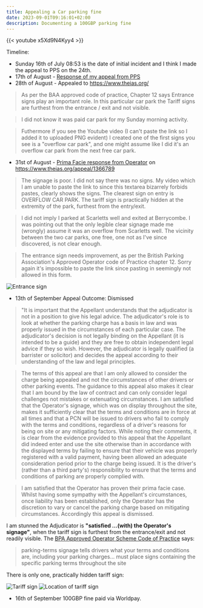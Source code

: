 ```yaml
---
title: Appealing a Car parking fine
date: 2023-09-01T09:16:01+02:00
description: Documenting a 100GBP parking fine
---
```


{{< youtube x5Xd9N4Kyy4 >}}

Timeline:

* Sunday 16th of July 08:53 is the date of initial incident and I think I made the appeal to PPS on the 24th.
* 17th of August - [Response of my appeal from PPS](https://s.natalian.org/2023-09-01/appeal-reply-12035549.pdf)
* 28th of August - Appealed to https://www.theias.org/

> As per the BAA approved code of practice, Chapter 12 says Entrance signs play an important role. In this particular car park the Tariff signs are furthest from the entrance / exit and not visible.

> I did not know it was paid car park for my Sunday morning activity.

> Futhermore if you see the Youtube video (I can't paste the link so I added it to uploaded PNG evident) I created one of the first signs you see is a "overflow car park", and one might assume like I did it's an overflow car park from the next free car park.

* 31st of August - [Prima Facie response from Operator](https://s.natalian.org/2023-09-01/20230831-Prima-Facie-Summary.pdf) on https://www.theias.org/appeal/1366789

> The signage is poor. I did not say there was no signs. My video which I am unable to paste the link to since this textarea bizarrely forbids pastes, clearly shows the signs. The clearest sign on entry is OVERFLOW CAR PARK. The tariff sign is practically hidden at the extremity of the park, furthest from the entry/exit.

> I did not imply I parked at Scarletts well and exited at Berrycombe. I was pointing out that the only legible clear signage made me (wrongly) assume it was an overflow from Scarletts well. The vicinity between the two car parks, one free, one not as I've since discovered, is not clear enough.

> The entrance sign needs improvement, as per the British Parking Association's Approved Operator code of Practice chapter 12. Sorry again it's impossible to paste the link since pasting in seemingly not allowed in this form.

<img src="https://s.natalian.org/2023-09-16/Entrance sign-V1.webp" alt="Entrance sign">

* 13th of September Appeal Outcome: Dismissed

> "It is important that the Appellant understands that the adjudicator is not in a position to give his legal advice. The adjudicator's role is to look at whether the parking charge has a basis in law and was properly issued in the circumstances of each particular case. The adjudicator's decision is not legally binding on the Appellant (it is intended to be a guide) and they are free to obtain independent legal advice if they so wish. However, the adjudicator is legally qualified (a barrister or solicitor) and decides the appeal according to their understanding of the law and legal principles.

> The terms of this appeal are that I am only allowed to consider the charge being appealed and not the circumstances of other drivers or other parking events. The guidance to this appeal also makes it clear that I am bound by the law of contract and can only consider legal challenges not mistakes or extenuating circumstances. I am satisfied that the Operator's signage, which was on display throughout the site, makes it sufficiently clear that the terms and conditions are in force at all times and that a PCN will be issued to drivers who fail to comply with the terms and conditions, regardless of a driver's reasons for being on site or any mitigating factors. While noting their comments, it is clear from the evidence provided to this appeal that the Appellant did indeed enter and use the site otherwise than in accordance with the displayed terms by failing to ensure that their vehicle was properly registered with a valid payment, having been allowed an adequate consideration period prior to the charge being issued. It is the driver's (rather than a third party's) responsibility to ensure that the terms and conditions of parking are properly complied with. 

> I am satisfied that the Operator has proven their prima facie case. Whilst having some sympathy with the Appellant's circumstances, once liability has been established, only the Operator has the discretion to vary or cancel the parking charge based on mitigating circumstances. Accordingly this appeal is dismissed.

I am stunned the Adjudicator is **"satisfied ...(with) the Operator's signage"**, when the tariff sign is furthest from the entrance/exit and not readily visible. The [BPA Approved Operator Scheme Code of Practice](https://www.britishparking.co.uk/write/Documents/AOS/AOS_Code_of_Practice_January_2020_v8(2).pdf) says:

>  parking-terms signage tells drivers what your terms and conditions are, including your parking charges... must place signs containing the specific parking terms throughout the site

There is only one, practically hidden tariff sign:

<img src="https://s.natalian.org/2023-09-16/tariff.webp" alt="Tariff sign">

<img alt="Location of tariff sign" src="https://s.natalian.org/2023-09-16/parking-appeal.png">

* 16th of September 100GBP fine paid via Worldpay.